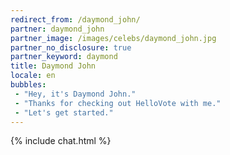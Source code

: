 ```yaml
---
redirect_from: /daymond_john/
partner: daymond_john
partner_image: /images/celebs/daymond_john.jpg
partner_no_disclosure: true
partner_keyword: daymond
title: Daymond John
locale: en
bubbles:
 - "Hey, it's Daymond John."
 - "Thanks for checking out HelloVote with me."
 - "Let's get started."
---
```

{% include chat.html %}
